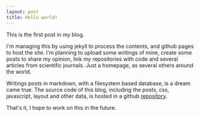 ```yaml
---
layout: post
title: Hello world!
---
```


This is the first post in my blog.

I'm managing this by using jekyll to process the contents, and github pages to
host the site. I'm planning to upload some writings of mine, create some posts
to share my opinion, link my repositories with code and several articles from
scientific journals. Just a homepage, as several others around the world.

<!--more-->

Writings posts in markdown, with a filesystem based database,
is a dream came true. The source code of this blog, including
the posts, css, javascript, layout and other data, is
hosted in a github
[repository](https://github.com/guillermobox/guillermobox.github.io).

That's it, I hope to work on this in the future.
